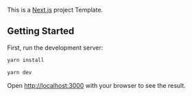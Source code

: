 This is a [Next.js](https://nextjs.org/) project Template.

## Getting Started

First, run the development server:

```bash
yarn install

yarn dev
```

Open [http://localhost:3000](http://localhost:3000) with your browser to see the result.
